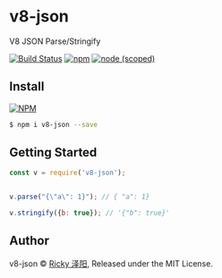 # v8-json
V8 JSON Parse/Stringify

[![Build Status](https://travis-ci.org/zhoumingque/v8-json.svg?branch=master)](https://travis-ci.org/zhoumingque/v8-json) [![npm](https://img.shields.io/npm/v/npm.svg)](https://www.npmjs.com/package/v8-json) [![node (scoped)](https://img.shields.io/badge/node-%3E%3D9.0.0-green.svg)](https://www.npmjs.com/package/v8-json)


## Install

[![NPM](https://nodei.co/npm/v8-json.png?compact=true)](https://nodei.co/npm/v8-json/)

```bash
$ npm i v8-json --save
```

## Getting Started
```js
const v = require('v8-json');


v.parse("{\"a\": 1}"); // { "a": 1}

v.stringify({b: true}); // '{"b": true}'

```


## Author
v8-json © [Ricky 泽阳](https://github.com/zhoumingque), Released under the MIT License.
